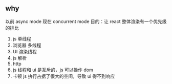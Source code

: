 ## why 
以前 async mode 现在 concurrent mode
目的：让 react 整体渲染有一个优先级的排比
1. js 单线程
2. 浏览器 多线程
  1. UI 渲染线程
  2. js 解析
  3. http 
3. js 线程和 ui 是互斥的，js 可以操作 dom
4. 卡顿 js 执行占据了很大的空间，导致 ui 得不到响应